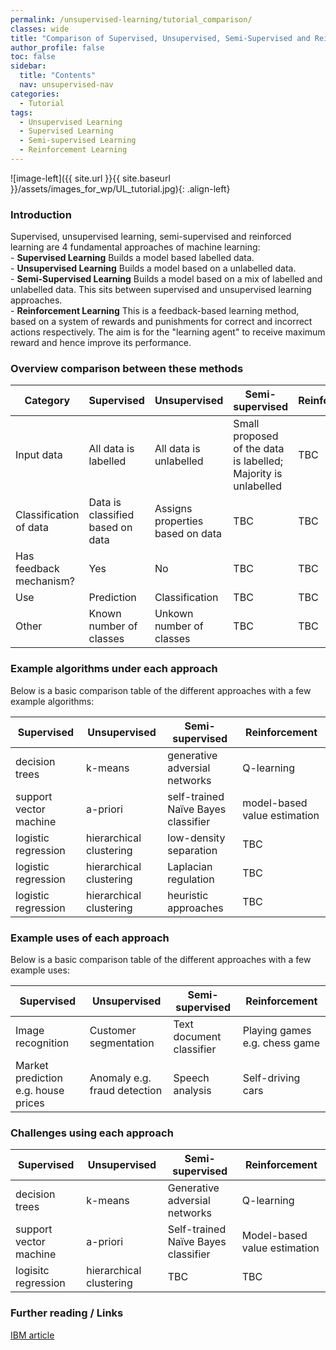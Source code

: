 ```yaml
---
permalink: /unsupervised-learning/tutorial_comparison/
classes: wide
title: "Comparison of Supervised, Unsupervised, Semi-Supervised and Reinforcement "
author_profile: false
toc: false
sidebar:
  title: "Contents"
  nav: unsupervised-nav
categories:
  - Tutorial
tags:
  - Unsupervised Learning
  - Supervised Learning
  - Semi-supervised Learning
  - Reinforcement Learning
---
```



![image-left]({{ site.url }}{{ site.baseurl }}/assets/images_for_wp/UL_tutorial.jpg){: .align-left}


<h3>Introduction</h3>
Supervised, unsupervised learning, semi-supervised and reinforced learning are 4 fundamental approaches of machine learning: <br />
-  <b>Supervised Learning</b> Builds a model based labelled data.<br />
-  <b>Unsupervised Learning</b> Builds a model based on a unlabelled data. <br />
-  <b>Semi-Supervised Learning</b> Builds a model based on a mix of labelled and unlabelled data.  This sits between supervised and unsupervised learning approaches.<br />
-  <b>Reinforcement Learning</b> This is a feedback-based learning method, based on a system of rewards and punishments for correct and incorrect actions respectively.  The aim is for the "learning agent" to receive maximum reward and hence improve its performance.<br />



<h3>Overview comparison between these methods</h3>

| Category                         | Supervised                       | Unsupervised                     | Semi-supervised                  | Reinforcement                     |
| -------------------------------- | -------------------------------- | -------------------------------- | -------------------------------- | -------------------------------- |
| Input data                       | All data is labelled             | All data is unlabelled           | Small proposed of the data is labelled; Majority is unlabelled                       |TBC                       |
| Classification of data           | Data is classified based on data | Assigns properties based on data |TBC                       |TBC                       |
| Has feedback mechanism?          | Yes                              | No                               |TBC                       |TBC                       |
| Use                              | Prediction                       | Classification                   |TBC                       |TBC                       |
| Other                            | Known number of classes          | Unkown number of classes         |TBC                       |TBC                       |


<h3>Example algorithms under each approach</h3>
Below is a basic comparison table of the different approaches with a few example algorithms:

| Supervised                     | Unsupervised            | Semi-supervised                      | Reinforcement                 |
| ------------------------------ | ----------------------- | ------------------------------------ | ----------------------------- |
| decision trees                 | k-means                 |  generative adversial networks       |  Q-learning                   |
| support vector machine         | a-priori                |  self-trained Naïve Bayes classifier |  model-based value estimation |
| logistic regression            | hierarchical clustering |  low-density separation              |  TBC                          |
| logistic regression            | hierarchical clustering |  Laplacian regulation                |  TBC                          |
| logistic regression            | hierarchical clustering |  heuristic approaches                |  TBC                          |

<h3>Example uses of each approach</h3>
Below is a basic comparison table of the different approaches with a few example uses:

| Supervised                          | Unsupervised                 | Semi-supervised                      | Reinforcement                  |
| ----------------------------------- | ---------------------------- | ------------------------------------ | ------------------------------ |
| Image recognition                   | Customer segmentation        |  Text document classifier            |  Playing games e.g. chess game |
| Market prediction e.g. house prices | Anomaly e.g. fraud detection |  Speech analysis                     |  Self-driving cars             |

<h3>Challenges using each approach</h3>

| Supervised                     | Unsupervised            | Semi-supervised                      | Reinforcement                    |
| ------------------------------ | ----------------------- | ------------------------------------ | ----------------------------- |
| decision trees                 | k-means                 |  Generative adversial networks       |  Q-learning                   |
| support vector machine         | a-priori                |  Self-trained Naïve Bayes classifier |  Model-based value estimation |
| logisitc regression            | hierarchical clustering |  TBC                                 |  TBC                          |

<h3>Further reading / Links</h3>


[IBM article](https://www.ibm.com/cloud/blog/supervised-vs-unsupervised-learning)
